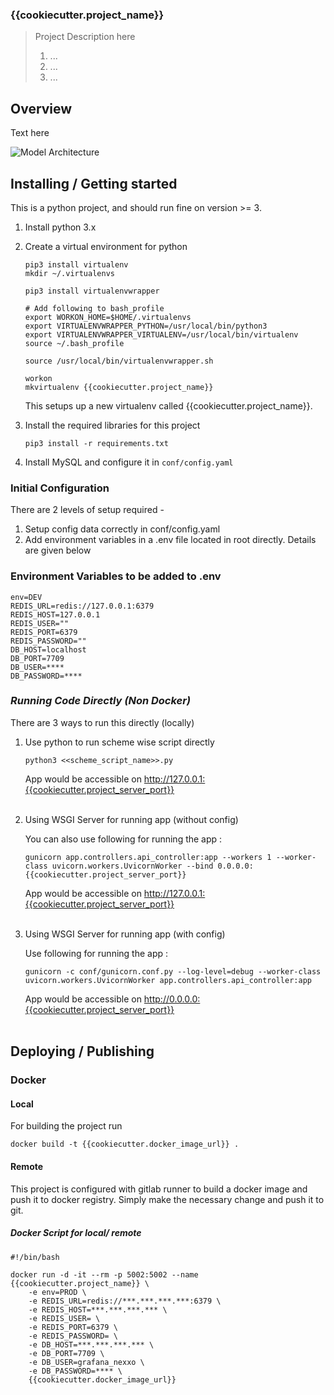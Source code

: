 ### {{cookiecutter.project_name}}
> Project Description here <br />
>  
> 1. ...
> 2. ...
> 3. ...

## Overview
Text here

![Model Architecture](public/images/Architecture.png?raw=true "Model Architecture")

## Installing / Getting started

This is a python project, and should run fine on version >= 3. 
1. Install python 3.x
2. Create a virtual environment for python

    ```shell
    pip3 install virtualenv
    mkdir ~/.virtualenvs
    
    pip3 install virtualenvwrapper
    
    # Add following to bash_profile
    export WORKON_HOME=$HOME/.virtualenvs
    export VIRTUALENVWRAPPER_PYTHON=/usr/local/bin/python3
    export VIRTUALENVWRAPPER_VIRTUALENV=/usr/local/bin/virtualenv
    source ~/.bash_profile
    
    source /usr/local/bin/virtualenvwrapper.sh
    
    workon
    mkvirtualenv {{cookiecutter.project_name}}
    ```
    This setups up a new virtualenv called {{cookiecutter.project_name}}. <br />

3. Install the required libraries for this project

    ```shell
    pip3 install -r requirements.txt
    ```
4. Install MySQL and configure it in `conf/config.yaml`

### Initial Configuration
There are 2 levels of setup required - 
1. Setup config data correctly in conf/config.yaml
2. Add environment variables in a .env file located in root directly. Details are given below


### Environment Variables to be added to .env
```shell
env=DEV
REDIS_URL=redis://127.0.0.1:6379
REDIS_HOST=127.0.0.1
REDIS_USER=""
REDIS_PORT=6379
REDIS_PASSWORD=""
DB_HOST=localhost
DB_PORT=7709
DB_USER=****
DB_PASSWORD=****
```

### *Running Code Directly (Non Docker)*

There are 3 ways to run this directly (locally)
1. Use python to run scheme wise script directly
    
    ```shell
    python3 <<scheme_script_name>>.py
    ```
    App would be accessible on http://127.0.0.1:{{cookiecutter.project_server_port}}<br /><br />

2. Using WSGI Server for running app (without config)

    You can also use following for running the app : 
    ```shell
    gunicorn app.controllers.api_controller:app --workers 1 --worker-class uvicorn.workers.UvicornWorker --bind 0.0.0.0:{{cookiecutter.project_server_port}}
    ```
    App would be accessible on http://127.0.0.1:{{cookiecutter.project_server_port}}<br /><br />

3. Using WSGI Server for running app (with config)

    Use following for running the app : 
    ```shell
    gunicorn -c conf/gunicorn.conf.py --log-level=debug --worker-class uvicorn.workers.UvicornWorker app.controllers.api_controller:app
    ```
    App would be accessible on http://0.0.0.0:{{cookiecutter.project_server_port}}<br /><br />

## Deploying / Publishing

### Docker
#### Local
For building the project run
```shell
docker build -t {{cookiecutter.docker_image_url}} .
```
#### Remote
This project is configured with gitlab runner to build a docker image and push it to docker registry.
Simply make the necessary change and push it to git.<br />

##### Docker Script for local/ remote 

```shell
#!/bin/bash

docker run -d -it --rm -p 5002:5002 --name {{cookiecutter.project_name}} \
	-e env=PROD \
	-e REDIS_URL=redis://***.***.***.***:6379 \
	-e REDIS_HOST=***.***.***.*** \
	-e REDIS_USER= \
	-e REDIS_PORT=6379 \
	-e REDIS_PASSWORD= \
	-e DB_HOST=***.***.***.*** \
	-e DB_PORT=7709 \
	-e DB_USER=grafana_nexxo \
	-e DB_PASSWORD=**** \
	{{cookiecutter.docker_image_url}}

```
